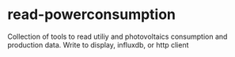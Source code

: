 # read-powerconsumption
Collection of tools to read utiliy and photovoltaics consumption and production data. Write to display, influxdb, or http client

